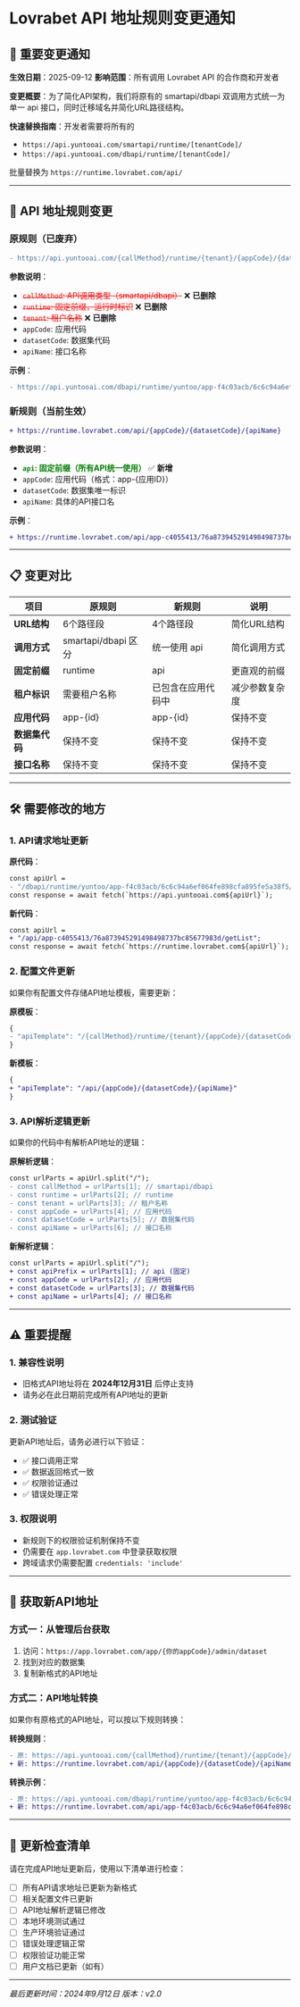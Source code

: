 # Lovrabet API 地址规则变更通知

## 📢 重要变更通知

**生效日期**：2025-09-12
**影响范围**：所有调用 Lovrabet API 的合作商和开发者

**变更概要**：为了简化API架构，我们将原有的 smartapi/dbapi 双调用方式统一为单一 api 接口，同时迁移域名并简化URL路径结构。

**快速替换指南**：开发者需要将所有的 
- `https://api.yuntooai.com/smartapi/runtime/[tenantCode]/` 
- `https://api.yuntooai.com/dbapi/runtime/[tenantCode]/` 

批量替换为 `https://runtime.lovrabet.com/api/`

---

## 🔄 API 地址规则变更

### 原规则（已废弃）

```diff
- https://api.yuntooai.com/{callMethod}/runtime/{tenant}/{appCode}/{datasetCode}/{apiName}
```

**参数说明**：

- <span style="color: red">~~`callMethod`: API调用类型（smartapi/dbapi）~~</span> ❌ **已删除**
- <span style="color: red">~~`runtime`: 固定前缀，运行时标识~~</span> ❌ **已删除**
- <span style="color: red">~~`tenant`: 租户名称~~</span> ❌ **已删除**
- `appCode`: 应用代码
- `datasetCode`: 数据集代码
- `apiName`: 接口名称

**示例**：

```diff
- https://api.yuntooai.com/dbapi/runtime/yuntoo/app-f4c03acb/6c6c94a6ef064fe898cfa895fe5a38f5/getList
```

### 新规则（当前生效）

```diff
+ https://runtime.lovrabet.com/api/{appCode}/{datasetCode}/{apiName}
```

**参数说明**：

- <span style="color: green">**`api`: 固定前缀（所有API统一使用）**</span> ✅ **新增**
- `appCode`: 应用代码（格式：app-{应用ID}）
- `datasetCode`: 数据集唯一标识
- `apiName`: 具体的API接口名

**示例**：

```diff
+ https://runtime.lovrabet.com/api/app-c4055413/76a873945291498498737bc85677983d/getList
```

---

## 📋 变更对比

| 项目           | 原规则              | 新规则             | 说明           |
| -------------- | ------------------- | ------------------ | -------------- |
| **URL结构**    | 6个路径段           | 4个路径段          | 简化URL结构    |
| **调用方式**   | smartapi/dbapi 区分 | 统一使用 api       | 简化调用方式   |
| **固定前缀**   | runtime             | api                | 更直观的前缀   |
| **租户标识**   | 需要租户名称        | 已包含在应用代码中 | 减少参数复杂度 |
| **应用代码**   | app-{id}            | app-{id}           | 保持不变       |
| **数据集代码** | 保持不变            | 保持不变           | 保持不变       |
| **接口名称**   | 保持不变            | 保持不变           | 保持不变       |

---

## 🛠️ 需要修改的地方

### 1. API请求地址更新

**原代码**：

```diff
const apiUrl =
- "/dbapi/runtime/yuntoo/app-f4c03acb/6c6c94a6ef064fe898cfa895fe5a38f5/getList";
const response = await fetch(`https://api.yuntooai.com${apiUrl}`);
```

**新代码**：

```diff
const apiUrl =
+ "/api/app-c4055413/76a873945291498498737bc85677983d/getList";
const response = await fetch(`https://runtime.lovrabet.com${apiUrl}`);
```

### 2. 配置文件更新

如果你有配置文件存储API地址模板，需要更新：

**原模板**：

```diff
{
- "apiTemplate": "/{callMethod}/runtime/{tenant}/{appCode}/{datasetCode}/{apiName}"
}
```

**新模板**：

```diff
{
+ "apiTemplate": "/api/{appCode}/{datasetCode}/{apiName}"
}
```

### 3. API解析逻辑更新

如果你的代码中有解析API地址的逻辑：

**原解析逻辑**：

```diff
const urlParts = apiUrl.split("/");
- const callMethod = urlParts[1]; // smartapi/dbapi
- const runtime = urlParts[2]; // runtime
- const tenant = urlParts[3]; // 租户名称
- const appCode = urlParts[4]; // 应用代码
- const datasetCode = urlParts[5]; // 数据集代码
- const apiName = urlParts[6]; // 接口名称
```

**新解析逻辑**：

```diff
const urlParts = apiUrl.split("/");
+ const apiPrefix = urlParts[1]; // api (固定)
+ const appCode = urlParts[2]; // 应用代码
+ const datasetCode = urlParts[3]; // 数据集代码
+ const apiName = urlParts[4]; // 接口名称
```

---

## ⚠️ 重要提醒

### 1. 兼容性说明

- 旧格式API地址将在 **2024年12月31日** 后停止支持
- 请务必在此日期前完成所有API地址的更新

### 2. 测试验证

更新API地址后，请务必进行以下验证：

- ✅ 接口调用正常
- ✅ 数据返回格式一致
- ✅ 权限验证通过
- ✅ 错误处理正常

### 3. 权限说明

- 新规则下的权限验证机制保持不变
- 仍需要在 `app.lovrabet.com` 中登录获取权限
- 跨域请求仍需要配置 `credentials: 'include'`

---

## 🔗 获取新API地址

### 方式一：从管理后台获取

1. 访问：`https://app.lovrabet.com/app/{你的appCode}/admin/dataset`
2. 找到对应的数据集
3. 复制新格式的API地址

### 方式二：API地址转换

如果你有原格式的API地址，可以按以下规则转换：

**转换规则**：

```diff
- 原: https://api.yuntooai.com/{callMethod}/runtime/{tenant}/{appCode}/{datasetCode}/{apiName}
+ 新: https://runtime.lovrabet.com/api/{appCode}/{datasetCode}/{apiName}
```

**转换示例**：

```diff
- 原: https://api.yuntooai.com/dbapi/runtime/yuntoo/app-f4c03acb/6c6c94a6ef064fe898cfa895fe5a38f5/getList
+ 新: https://runtime.lovrabet.com/api/app-f4c03acb/6c6c94a6ef064fe898cfa895fe5a38f5/getList
```

---

## 📝 更新检查清单

请在完成API地址更新后，使用以下清单进行检查：

- [ ] 所有API请求地址已更新为新格式
- [ ] 相关配置文件已更新
- [ ] API地址解析逻辑已修改
- [ ] 本地环境测试通过
- [ ] 生产环境验证通过
- [ ] 错误处理逻辑正常
- [ ] 权限验证功能正常
- [ ] 用户文档已更新（如有）

---

_最后更新时间：2024年9月12日_
_版本：v2.0_
